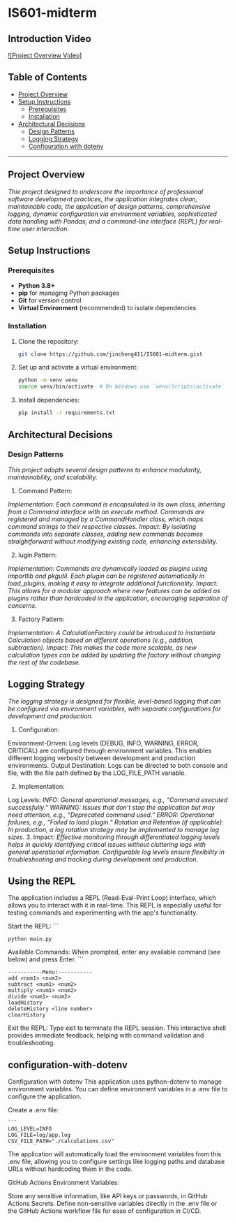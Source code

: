 # IS601-midterm

## Introduction Video
[![Project Overview Video]](https://youtu.be/PRXJG9NbGaA)

## Table of Contents
- [Project Overview](#project-overview)
- [Setup Instructions](#setup-instructions)
  - [Prerequisites](#prerequisites)
  - [Installation](#installation)
- [Architectural Decisions](#architectural-decisions)
  - [Design Patterns](#design-patterns)
  - [Logging Strategy](#logging-strategy)
  - [Configuration with dotenv](#configuration-with-dotenv)
---

## Project Overview
*Thie project designed to underscore the importance of professional software development practices, the application integrates clean, maintainable code, the application of design patterns, comprehensive logging, dynamic configuration via environment variables, sophisticated data handling with Pandas, and a command-line interface (REPL) for real-time user interaction.*

## Setup Instructions

### Prerequisites
- **Python 3.8+**
- **pip** for managing Python packages
- **Git** for version control
- **Virtual Environment** (recommended) to isolate dependencies

### Installation
1. Clone the repository:
   ```bash
   git clone https://github.com/jincheng411/IS601-midterm.gist
2. Set up and activate a virtual environment:
    ```bash
   python -m venv venv
   source venv/bin/activate  # On Windows use `venv\Scripts\activate`
3. Install dependencies:
    ```bash
   pip install -r requirements.txt
    
## Architectural Decisions
### Design Patterns
*This project adopts several design patterns to enhance modularity, maintainability, and scalability.*

1. Command Pattern:

*Implementation: Each command is encapsulated in its own class, inheriting from a Command interface with an execute method. Commands are registered and managed by a CommandHandler class, which maps command strings to their respective classes.
Impact: By isolating commands into separate classes, adding new commands becomes straightforward without modifying existing code, enhancing extensibility.*

2. lugin Pattern:

*Implementation: Commands are dynamically loaded as plugins using importlib and pkgutil. Each plugin can be registered automatically in load_plugins, making it easy to integrate additional functionality.
Impact: This allows for a modular approach where new features can be added as plugins rather than hardcoded in the application, encouraging separation of concerns.*

3. Factory Pattern:

*Implementation: A CalculationFactory could be introduced to instantiate Calculation objects based on different operations (e.g., addition, subtraction).
Impact: This makes the code more scalable, as new calculation types can be added by updating the factory without changing the rest of the codebase.*

## Logging Strategy
*The logging strategy is designed for flexible, level-based logging that can be configured via environment variables, with separate configurations for development and production.*

1. Configuration:

Environment-Driven: Log levels (DEBUG, INFO, WARNING, ERROR, CRITICAL) are configured through environment variables. This enables different logging verbosity between development and production environments.
Output Destination: Logs can be directed to both console and file, with the file path defined by the LOG_FILE_PATH variable.

2. Implementation:

Log Levels:
*INFO: General operational messages, e.g., “Command executed successfully.”*
*WARNING: Issues that don’t stop the application but may need attention, e.g., “Deprecated command used.”*
*ERROR: Operational failures, e.g., “Failed to load plugin.”*
*Rotation and Retention (if applicable): In production, a log rotation strategy may be implemented to manage log sizes.*
3. Impact:
*Effective monitoring through differentiated logging levels helps in quickly identifying critical issues without cluttering logs with general operational information. Configurable log levels ensure flexibility in troubleshooting and tracking during development and production.*

## Using the REPL
The application includes a REPL (Read-Eval-Print Loop) interface, which allows you to interact with it in real-time. This REPL is especially useful for testing commands and experimenting with the app's functionality.

Start the REPL:
    ```
    
    python main.py
Available Commands: When prompted, enter any available command (see below) and press Enter.
    ```
    
    -----------Menu:-----------
    add <num1> <num2>
    subtract <num1> <num2>
    multiply <num1> <num2>
    divide <num1> <num2>
    loadHistory
    deleteHistory <line number>
    clearHistory
Exit the REPL: Type exit to terminate the REPL session.
This interactive shell provides immediate feedback, helping with command validation and troubleshooting.

## configuration-with-dotenv
Configuration with dotenv
This application uses python-dotenv to manage environment variables. You can define environment variables in a .env file to configure the application.

Create a .env file:

    ```
    LOG_LEVEL=INFO
    LOG_FILE=log/app.log
    CSV_FILE_PATH="./calculations.csv"

The application will automatically load the environment variables from this .env file, allowing you to configure settings like logging paths and database URLs without hardcoding them in the code.

GitHub Actions Environment Variables:

Store any sensitive information, like API keys or passwords, in GitHub Actions Secrets.
Define non-sensitive variables directly in the .env file or the GitHub Actions workflow file for ease of configuration in CI/CD.




